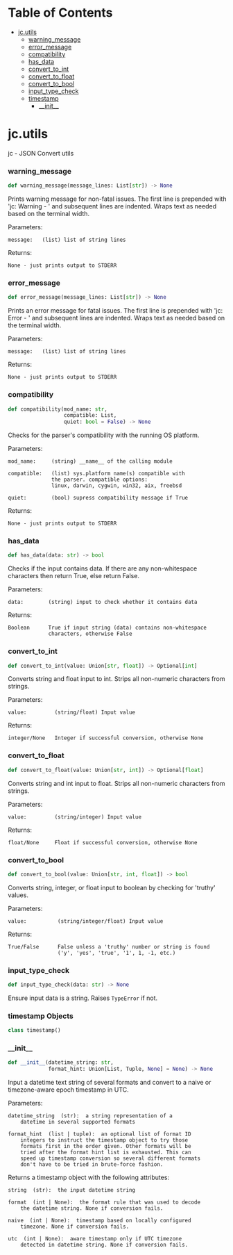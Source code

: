# Table of Contents

* [jc.utils](#jc.utils)
  * [warning\_message](#jc.utils.warning_message)
  * [error\_message](#jc.utils.error_message)
  * [compatibility](#jc.utils.compatibility)
  * [has\_data](#jc.utils.has_data)
  * [convert\_to\_int](#jc.utils.convert_to_int)
  * [convert\_to\_float](#jc.utils.convert_to_float)
  * [convert\_to\_bool](#jc.utils.convert_to_bool)
  * [input\_type\_check](#jc.utils.input_type_check)
  * [timestamp](#jc.utils.timestamp)
    * [\_\_init\_\_](#jc.utils.timestamp.__init__)

<a id="jc.utils"></a>

# jc.utils

jc - JSON Convert utils

<a id="jc.utils.warning_message"></a>

### warning\_message

```python
def warning_message(message_lines: List[str]) -> None
```

Prints warning message for non-fatal issues. The first line is
prepended with 'jc:  Warning - ' and subsequent lines are indented.
Wraps text as needed based on the terminal width.

Parameters:

    message:   (list) list of string lines

Returns:

    None - just prints output to STDERR

<a id="jc.utils.error_message"></a>

### error\_message

```python
def error_message(message_lines: List[str]) -> None
```

Prints an error message for fatal issues. The first line is
prepended with 'jc:  Error - ' and subsequent lines are indented.
Wraps text as needed based on the terminal width.

Parameters:

    message:   (list) list of string lines

Returns:

    None - just prints output to STDERR

<a id="jc.utils.compatibility"></a>

### compatibility

```python
def compatibility(mod_name: str,
                  compatible: List,
                  quiet: bool = False) -> None
```

Checks for the parser's compatibility with the running OS
platform.

Parameters:

    mod_name:     (string) __name__ of the calling module

    compatible:   (list) sys.platform name(s) compatible with
                  the parser. compatible options:
                  linux, darwin, cygwin, win32, aix, freebsd

    quiet:        (bool) supress compatibility message if True

Returns:

    None - just prints output to STDERR

<a id="jc.utils.has_data"></a>

### has\_data

```python
def has_data(data: str) -> bool
```

Checks if the input contains data. If there are any non-whitespace
characters then return True, else return False.

Parameters:

    data:        (string) input to check whether it contains data

Returns:

    Boolean      True if input string (data) contains non-whitespace
                 characters, otherwise False

<a id="jc.utils.convert_to_int"></a>

### convert\_to\_int

```python
def convert_to_int(value: Union[str, float]) -> Optional[int]
```

Converts string and float input to int. Strips all non-numeric
characters from strings.

Parameters:

    value:         (string/float) Input value

Returns:

    integer/None   Integer if successful conversion, otherwise None

<a id="jc.utils.convert_to_float"></a>

### convert\_to\_float

```python
def convert_to_float(value: Union[str, int]) -> Optional[float]
```

Converts string and int input to float. Strips all non-numeric
characters from strings.

Parameters:

    value:         (string/integer) Input value

Returns:

    float/None     Float if successful conversion, otherwise None

<a id="jc.utils.convert_to_bool"></a>

### convert\_to\_bool

```python
def convert_to_bool(value: Union[str, int, float]) -> bool
```

Converts string, integer, or float input to boolean by checking
for 'truthy' values.

Parameters:

    value:          (string/integer/float) Input value

Returns:

    True/False      False unless a 'truthy' number or string is found
                    ('y', 'yes', 'true', '1', 1, -1, etc.)

<a id="jc.utils.input_type_check"></a>

### input\_type\_check

```python
def input_type_check(data: str) -> None
```

Ensure input data is a string. Raises `TypeError` if not.

<a id="jc.utils.timestamp"></a>

### timestamp Objects

```python
class timestamp()
```

<a id="jc.utils.timestamp.__init__"></a>

### \_\_init\_\_

```python
def __init__(datetime_string: str,
             format_hint: Union[List, Tuple, None] = None) -> None
```

Input a datetime text string of several formats and convert to a
naive or timezone-aware epoch timestamp in UTC.

Parameters:

    datetime_string  (str):  a string representation of a
        datetime in several supported formats

    format_hint  (list | tuple):  an optional list of format ID
        integers to instruct the timestamp object to try those
        formats first in the order given. Other formats will be
        tried after the format hint list is exhausted. This can
        speed up timestamp conversion so several different formats
        don't have to be tried in brute-force fashion.

Returns a timestamp object with the following attributes:

    string  (str):  the input datetime string

    format  (int | None):  the format rule that was used to decode
        the datetime string. None if conversion fails.

    naive  (int | None):  timestamp based on locally configured
        timezone. None if conversion fails.

    utc  (int | None):  aware timestamp only if UTC timezone
        detected in datetime string. None if conversion fails.

